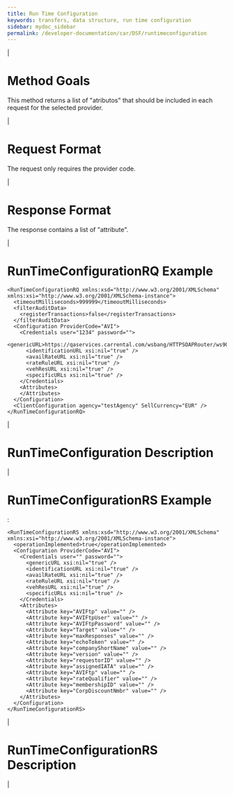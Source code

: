 ```yaml
---
title: Run Time Configuration
keywords: transfers, data structure, run time configuration
sidebar: mydoc_sidebar
permalink: /developer-documentation/car/DSF/runtimeconfiguration
---
```


|

Method Goals
============

This method returns a list of "atributos" that should be included in
each request for the selected provider.

|

Request Format
==============

The request only requires the provider code.

|

Response Format
===============

The response contains a list of "attribute".

|

RunTimeConfigurationRQ Example
==============================



    <RunTimeConfigurationRQ xmlns:xsd="http://www.w3.org/2001/XMLSchema" xmlns:xsi="http://www.w3.org/2001/XMLSchema-instance">
      <timeoutMilliseconds>999999</timeoutMilliseconds>
      <filterAuditData>
        <registerTransactions>false</registerTransactions>
      </filterAuditData>
      <Configuration ProviderCode="AVI">
        <Credentials user="1234" password="">
          <genericURL>https://qaservices.carrental.com/wsbang/HTTPSOAPRouter/ws9071</UrlGenerica>
          <identificationURL xsi:nil="true" />
          <availRateURL xsi:nil="true" />
          <rateRuleURL xsi:nil="true" />
          <vehResURL xsi:nil="true" />
          <specificURLs xsi:nil="true" />
        </Credentials>
        <Attributes>
        </Attributes>
      </Configuration>
      <ClientConfiguration agency="testAgency" SellCurrency="EUR" />
    </RunTimeConfigurationRQ>

|

RunTimeConfiguration Description
================================

|

RunTimeConfigurationRS Example
==============================

:

    <RunTimeConfigurationRS xmlns:xsd="http://www.w3.org/2001/XMLSchema" xmlns:xsi="http://www.w3.org/2001/XMLSchema-instance">
      <operationImplemented>true</operationImplemented>
      <Configuration ProviderCode="AVI">
        <Credentials user="" password="">
          <genericURL xsi:nil="true" />
          <identificationURL xsi:nil="true" />
          <availRateURL xsi:nil="true" />
          <rateRuleURL xsi:nil="true" />
          <vehResURL xsi:nil="true" />
          <specificURLs xsi:nil="true" />
        </Credentials>
        <Attributes>
          <Attribute key="AVIFtp" value="" />
          <Attribute key="AVIFtpUser" value="" />
          <Attribute key="AVIFtpPassword" value="" />
          <Attribute key="Target" value="" />
          <Attribute key="maxResponses" value="" />
          <Attribute key="echoToken" value="" />
          <Attribute key="companyShortName" value="" />
          <Attribute key="version" value="" />
          <Attribute key="requestorID" value="" />
          <Attribute key="assignedIATA" value="" />
          <Attribute key="AVIFtp" value="" />
          <Attribute key="rateQualifier" value="" />
          <Attribute key="membershipID" value="" />
          <Attribute key="CorpDiscountNmbr" value="" />
        </Attributes>
      </Configuration>
    </RunTimeConfigurationRS>

|

RunTimeConfigurationRS Description
==================================

|
